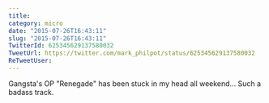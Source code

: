 ```yaml
---
title: 
category: micro
date: "2015-07-26T16:43:11"
slug: "2015-07-26T16:43:11"
TwitterId: 625345629137580032
TweetUrl: https://twitter.com/mark_philpot/status/625345629137580032
ReTweetUser: 
---
```


Gangsta's OP "Renegade" has been stuck in my head all weekend... Such a badass track.